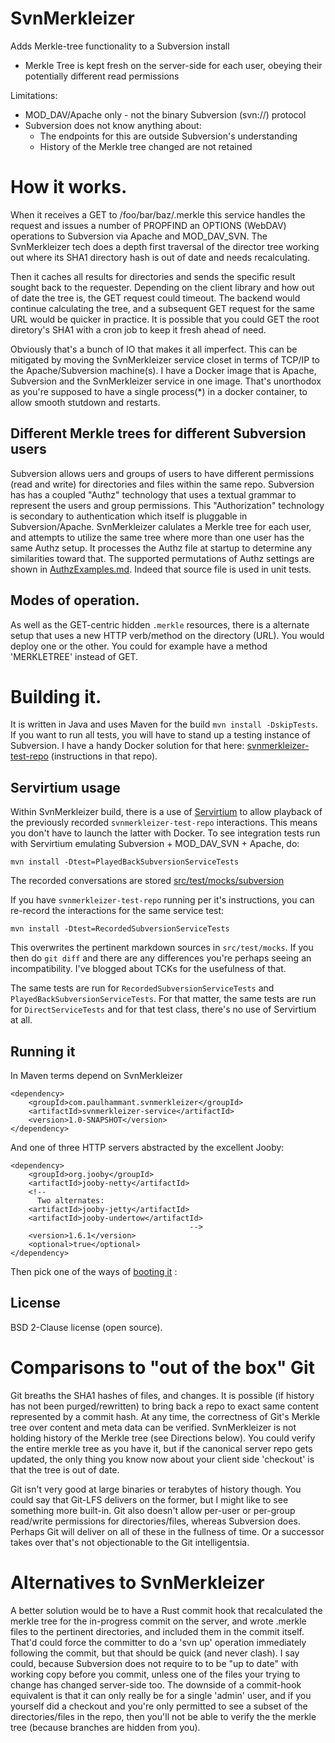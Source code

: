 # SvnMerkleizer

Adds Merkle-tree functionality to a Subversion install

* Merkle Tree is kept fresh on the server-side for each user, obeying their potentially different read permissions 

Limitations:

* MOD_DAV/Apache only - not the binary Subversion (svn://) protocol
* Subversion does not know anything about:
  * The endpoints for this are outside Subversion's understanding
  * History of the Merkle tree changed are not retained
  
# How it works.

When it receives a GET to /foo/bar/baz/.merkle this service handles the request and issues a number of 
PROPFIND an OPTIONS (WebDAV) operations to Subversion via Apache and MOD_DAV_SVN. The SvnMerkleizer tech
does a depth first traversal of the director tree working out where its SHA1 directory hash is out of 
date and needs recalculating.

Then it caches all results for directories and sends the specific result sought back to the requester. 
Depending on the client library and how out of date the tree is, the GET request could 
timeout. The backend would continue calculating the tree, and a subsequent GET request for the same URL would
be quicker in practice. It is possible that you could GET the root diretory's SHA1 with a cron job to keep it 
fresh ahead of need.

Obviously that's a bunch of IO that makes it all imperfect.  This can be mitigated by moving the SvnMerkleizer service
closet in terms of TCP/IP to the Apache/Subversion machine(s). I have a Docker image that is Apache, Subversion and the 
SvnMerkleizer service in one image. That's unorthodox as you're supposed to have a single process(*) in a docker
container, to allow smooth stutdown and restarts.

## Different Merkle trees for different Subversion users

Subversion allows uers and groups of users to have different permissions (read and write) for directories and
files within the same repo. Subversion has has a coupled "Authz" technology that uses a textual grammar to
represent the users and group permissions. This "Authorization" technology is secondary to authentication which 
itself is pluggable in Subversion/Apache. SvnMerkleizer calulates a Merkle tree for each user, and attempts to
utilize the same tree where more than one user has the same Authz setup. It processes the Authz file at startup 
to determine any similarities toward that.  The supported permutations of Authz settings are shown in 
[AuthzExamples.md](AuthzExamples.md). Indeed that source file is used in unit tests.

## Modes of operation. 

As well as the GET-centric hidden `.merkle` resources, there is a alternate setup that uses a new HTTP verb/method
on the directory (URL). You would deploy one or the other.  You could for example have a method 'MERKLETREE' 
instead of GET.

# Building it.

It is written in Java and uses Maven for the build `mvn install -DskipTests`. If you want to run all tests, you will have 
to stand up a testing instance of Subversion. I have a handy Docker solution for that here: 
[svnmerkleizer-test-repo](https://github.com/paul-hammant-fork/svnmerkleizer-test-repo) (instructions in that repo).

## Servirtium usage

Within SvnMerkleizer build, there is a use of [Servirtium](https://github.com/paul-hammant/servirtium) to allow playback of the previously recorded 
`svnmerkleizer-test-repo` interactions. This means you don't have to launch the latter with Docker. To see integration 
tests run with Servirtium emulating Subversion + MOD_DAV_SVN + Apache, do:

```
mvn install -Dtest=PlayedBackSubversionServiceTests
```
   
The recorded conversations are stored [src/test/mocks/subversion](https://github.com/paul-hammant/SvnMerkleizer/tree/master/src/test/mocks/subversion)   
   
If you have `svnmerkleizer-test-repo` running per it's instructions, you can re-record the interactions for the same 
service test: 

```
mvn install -Dtest=RecordedSubversionServiceTests
```

This overwrites the pertinent markdown sources in `src/test/mocks`. If you then do `git diff` and there are any
differences you're perhaps seeing an incompatibility. I've blogged about TCKs for the usefulness of that.
  
The same tests are run for `RecordedSubversionServiceTests` and `PlayedBackSubversionServiceTests`. For that
matter, the same tests are run for `DirectServiceTests` and for that test class, there's no use of Servirtium 
at all.
    
## Running it    

In Maven terms depend on SvnMerkleizer 

```
<dependency>
    <groupId>com.paulhammant.svnmerkleizer</groupId>
    <artifactId>svnmerkleizer-service</artifactId>
    <version>1.0-SNAPSHOT</version>
</dependency>    
```

And one of three HTTP servers abstracted by the excellent Jooby:

```
<dependency>
    <groupId>org.jooby</groupId>
    <artifactId>jooby-netty</artifactId>
    <!-- 
      Two alternates:
    <artifactId>jooby-jetty</artifactId>
    <artifactId>jooby-undertow</artifactId>
                                        -->
    <version>1.6.1</version>
    <optional>true</optional>
</dependency>
```

Then pick one of the ways of [booting it](https://github.com/paul-hammant/SvnMerkleizer/tree/master/src/main/java/com/paulhammant/svnmerkleizer/boot) :         
    
## License

BSD 2-Clause license (open source).
    
# Comparisons to "out of the box" Git

Git breaths the SHA1 hashes of files, and changes. It is possible (if history has not been purged/rewritten) 
to bring back a repo to exact same content represented by a commit hash. At any time, the correctness of Git's
Merkle tree over content and meta data can be verified.  SvnMerkleizer is not holding history of the Merkle tree 
(see Directions below). You could verify the entire merkle tree as you have it, but if the canonical server repo gets
updated, the only thing you know now about your client side 'checkout' is that the tree is out of date.
  
Git isn't very good at large binaries or terabytes of history though. You could say that Git-LFS delivers on the 
former, but I might like to see something more built-in.  Git also doesn't allow per-user or per-group read/write
permissions for directories/files, whereas Subversion does. Perhaps Git will deliver on all of these in the fullness
of time. Or a successor takes over that's not objectionable to the Git intelligentsia.  
  
# Alternatives to SvnMerkleizer

A better solution would be to have a Rust commit hook that recalculated the merkle tree for the in-progress commit on 
the server, and wrote .merkle files to the pertinent directories, and included them in the commit itself. That'd could 
force the committer to do a 'svn up' operation immediately following the commit, but that should be quick (and never 
clash). I say could, because Subversion does not require to to be "up to date" with working copy before you commit, 
unless one of the files your trying to change has changed server-side too. The downside of a commit-hook equivalent is 
that it can only really be for a single 'admin' user, and if you yourself did a checkout and you're only permitted to 
see a subset of the directories/files in the repo, then you'll not be able to verify the the merkle tree (because 
branches are hidden from you).